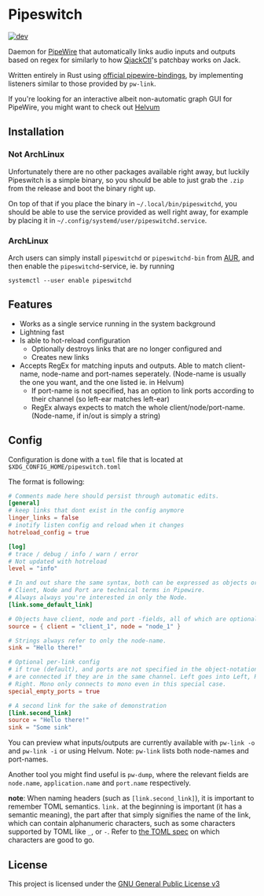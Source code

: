 # Pipeswitch
[![dev](https://github.com/Teascade/pipeswitch/actions/workflows/dev.yml/badge.svg)](https://github.com/Teascade/pipeswitch/actions/workflows/dev.yml)

Daemon for [PipeWire][pipewire] that automatically links audio inputs and
outputs based on regex for similarly to how [QjackCtl][qjackctl]'s patchbay
works on Jack.

Written entirely in Rust using [official pipewire-bindings][pipewire-bindings],
by implementing listeners similar to those provided by `pw-link`.

If you're looking for an interactive albeit non-automatic graph GUI for
PipeWire, you might want to check out [Helvum][helvum]

## Installation

### Not ArchLinux
Unfortunately there are no other packages available right away, but luckily
Pipeswitch is a simple binary, so you should be able to just grab the
`.zip` from the release and boot the binary right up.

On top of that if you place the binary in `~/.local/bin/pipeswitchd`, you should be
able to use the service provided as well right away, for example by placing it
in `~/.config/systemd/user/pipeswitchd.service`.

### ArchLinux
Arch users can simply install `pipeswitchd` or `pipeswitchd-bin` from
[AUR][aur-search], and then enable the `pipeswitchd`-service, ie. by running 
```
systemctl --user enable pipeswitchd
```

## Features
- Works as a single service running in the system background
- Lightning fast
- Is able to hot-reload configuration
    - Optionally destroys links that are no longer configured and
    - Creates new links
- Accepts RegEx for matching inputs and outputs. Able to match client-name,
  node-name and port-names seperately. (Node-name is usually the one you want,
  and the one listed ie. in Helvum)
    - If port-name is not specified, has an option to link ports according to
      their channel (so left-ear matches left-ear)
    - RegEx always expects to match the whole client/node/port-name. (Node-name,
      if in/out is simply a string)

## Config
Configuration is done with a `toml` file that is located at
`$XDG_CONFIG_HOME/pipeswitch.toml`

The format is following:
```toml
# Comments made here should persist through automatic edits.
[general]
# keep links that dont exist in the config anymore
linger_links = false
# inotify listen config and reload when it changes
hotreload_config = true

[log]
# trace / debug / info / warn / error
# Not updated with hotreload
level = "info"

# In and out share the same syntax, both can be expressed as objects or strings.
# Client, Node and Port are technical terms in Pipewire.  
# Always always you're interested in only the Node.
[link.some_default_link]

# Objects have client, node and port -fields, all of which are optional
source = { client = "client_1", node = "node_1" }

# Strings always refer to only the node-name.
sink = "Hello there!"

# Optional per-link config  
# if true (default), and ports are not specified in the object-notation, ports
# are connected if they are in the same channel. Left goes into Left, Right into
# Right. Mono only connects to mono even in this special case.
special_empty_ports = true

# A second link for the sake of demonstration
[link.second_link]
source = "Hello there!"
sink = "Some sink"
```

You can preview what inputs/outputs are currently available with `pw-link -o`
and `pw-link -i` or using Helvum. Note: `pw-link` lists both node-names and port-names.

Another tool you might find useful is `pw-dump`, where the relevant fields are
`node.name`, `application.name` and `port.name` respectively.

**note**: When naming headers (such as `[link.second_link]`), it is important to
remember TOML semantics. `link.` at the beginning is important (it has a
semantic meaning), the part after that simply signifies the name of the link,
which can contain alphanumeric characters, such as some characters supported by
TOML like `_`, or `-`. Refer to [the TOML spec](https://toml.io/en/) on which
characters are good to go.

## License
This project is licensed under the [GNU General Public License v3](./LICENSE)

[pipewire]: https://pipewire.org/
[qjackctl]: https://qjackctl.sourceforge.io/
[helvum]: https://gitlab.freedesktop.org/pipewire/helvum
[pipewire-bindings]: https://crates.io/crates/pipewire
[aur-search]: https://aur.archlinux.org/packages?K=pipeswitchd
